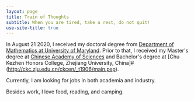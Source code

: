 ```yaml
---
layout: page
title: Train of Thoughts
subtitle: When you are tired, take a rest, do not quit!
use-site-title: true
---
```


In August 21 2020, I received my doctoral degree from [Department of Mathematics at University of Maryland](http://www.math.umd.edu/). Prior to that, I received my Master's degree at [Chinese Academy of Sciences](http://www.cas.cn/) and Bachelor's degree at [Chu Kezhen Honors College, Zhejiang University, China]#(http://ckc.zju.edu.cn/ckcen/_t1906/main.psp).

Currently, I am looking for jobs in both academia and industry.

Besides work, I love food, reading, and camping.

